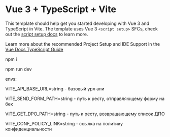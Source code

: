 # Vue 3 + TypeScript + Vite

This template should help get you started developing with Vue 3 and TypeScript in Vite. The template uses Vue 3 `<script setup>` SFCs, check out the [script setup docs](https://v3.vuejs.org/api/sfc-script-setup.html#sfc-script-setup) to learn more.

Learn more about the recommended Project Setup and IDE Support in the [Vue Docs TypeScript Guide](https://vuejs.org/guide/typescript/overview.html#project-setup)

npm i

npm run dev

envs:

VITE_API_BASE_URL=string - базовый урл апи

VITE_SEND_FORM_PATH=string - путь к ресту, отправляющему форму на бек

VITE_GET_DPO_PATH=string - путь к ресту, возвращающему список ДПО

VITE_CONF_POLICY_LINK=string - ссылка на политику конфиденциальности
